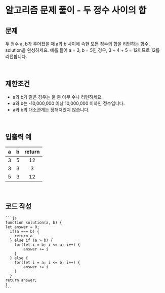 # 알고리즘 문제 풀이 - 두 정수 사이의 합

## 문제

두 정수 a, b가 주어졌을 때 a와 b 사이에 속한 모든 정수의 합을 리턴하는 함수, solution을 완성하세요.
예를 들어 a = 3, b = 5인 경우, 3 + 4 + 5 = 12이므로 12를 리턴합니다.

<br>

## 제한조건

- a와 b가 같은 경우는 둘 중 아무 수나 리턴하세요.
- a와 b는 -10,000,000 이상 10,000,000 이하인 정수입니다.
- a와 b의 대소관계는 정해져있지 않습니다.

<br>

## 입출력 예

|  a  |  b  | return |
| :-: | :-: | :----: |
|  3  |  5  |   12   |
|  3  |  3  |   3    |
|  5  |  3  |   12   |

<br>

## 코드 작성

    ```js
    function solution(a, b) {
    let answer = 0;
      if(a === b) {
        return a
      } else if (a > b) {
        for(let i = b; i <= a; i++) {
            answer += i
        }
      } else {
        for(let i = a; i <= b; i++) {
            answer += i
        }
      }
    return answer;
    }
    ```
